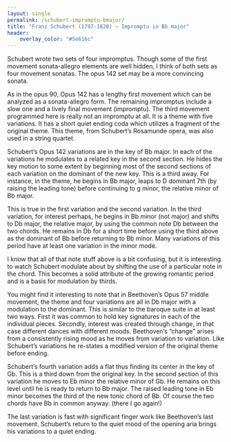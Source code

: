 ```yaml
---
layout: single
permalink: /schubert-impromptu-bmajor/
title: "Franz Schubert (1797-1828) – Impromptu in Bb major"
header:
    overlay_color: "#5e616c"
---
```


Schubert wrote two sets of four impromptus.  Though some of the first movement sonata-allegro elements are well hidden, I think of both sets as four movement sonatas.  The opus 142 set may be a more convincing sonata.

As in the opus 90, Opus 142 has a lengthy first movement which can be analyzed as a sonata-allegro form.  The remaining impromptus include a slow one and a lively final movement (impromptu).  The third movement programmed here is really not an impromptu at all.  It is a theme with five variations.  It has a short quiet ending coda which utilizes a fragment of the original theme.  This theme, from Schubert’s Rosamunde opera, was also used in a string quartet.

Schubert’s Opus 142 variations are in the key of Bb major.  In each of the variations he modulates to a related key in the second section.  He hides the key motion to some extent by beginning most of the second sections of each variation on the dominant of the new key.  This is a third away.  For instance, in the theme, he begins in Bb major, leaps to D dominant 7th (by raising the leading tone) before continuing to g minor, the relative minor of Bb major.

This is true in the first variation and the second variation.  In the third variation, for interest perhaps, he begins in Bb minor (not major) and shifts to Db major, the relative major, by using the common note Db between the two chords.  He remains in Db for a short time before using the third above as the dominant of Bb before returning to Bb minor.  Many variations of this period have at least one variation in the minor mode.

I know that all of that note stuff above is a bit confusing, but it is interesting to watch Schubert modulate about by shifting the use of a particular note in the chord.  This becomes a solid attribute of the growing romantic period and is a basis for modulation by thirds.

You might find it interesting to note that in Beethoven’s Opus 57 middle movement, the theme and four variations are all in Db major with a modulation to the dominant. This is similar to the baroque suite in at least two ways.  First it was common to hold key signatures in each of the individual pieces.  Secondly, interest was created through change, in that case different dances with different moods.  Beethoven’s “change” arises from a consistently rising mood as he moves from variation to variation.  Like Schubert’s variations he re-states a modified version of the original theme before ending.

Schubert’s fourth variation adds a flat thus finding its center in the key of Gb.  This is a third down from the original key.  In the second section of this variation he moves to Eb minor the relative minor of Gb.  He remains on this level until he is ready to return to Bb major.  The raised leading tone in Eb minor becomes the third of the new tonic chord of Bb.  Of course the two chords have Bb in common anyway.  (there I go again!)

The last variation is fast with significant finger work like Beethoven’s last movement.  Schubert’s return to the quiet mood of the opening aria brings his variations to a quiet ending.
